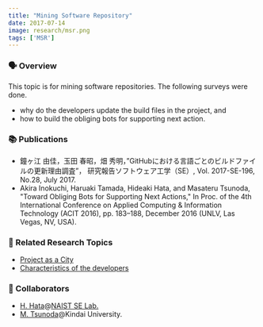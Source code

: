 ```yaml
---
title: "Mining Software Repository"
date: 2017-07-14
image: research/msr.png
tags: ['MSR']
---
```


### :speaking_head: Overview

This topic is for mining software repositories.
The following surveys were done.

* why do the developers update the build files in the project, and
* how to build the obliging bots for supporting next action.

### :books: Publications

* 鐘ヶ江 由佳，玉田 春昭，畑 秀明，”GitHubにおける言語ごとのビルドファイルの更新理由調査”， 研究報告ソフトウェア工学（SE）, Vol. 2017-SE-196, No.28, July 2017.
* Akira Inokuchi, Haruaki Tamada, Hideaki Hata, and Masateru Tsunoda, "Toward Obliging Bots for Supporting Next Actions," In Proc. of the 4th International Conference on Applied Computing & Information Technology (ACIT 2016), pp. 183–188, December 2016 (UNLV, Las Vegas, NV, USA).

### :mag_right: Related Research Topics

* [Project as a City](../project_as_a_city)
* [Characteristics of the developers](../characteristics_of_developers)

### :handshake: Collaborators

* [H. Hata](https://hideakihata.github.io/)@[NAIST SE Lab.](http://se-naist.jp/)
* [M. Tsunoda](https://www.info.kindai.ac.jp/~tsunoda/)@Kindai University.
